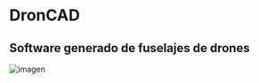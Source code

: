 # DronCAD
## Software generado de fuselajes de drones

![imagen](https://user-images.githubusercontent.com/28640543/216852274-c86d721e-660c-47db-b279-d8b0042d176a.png)
